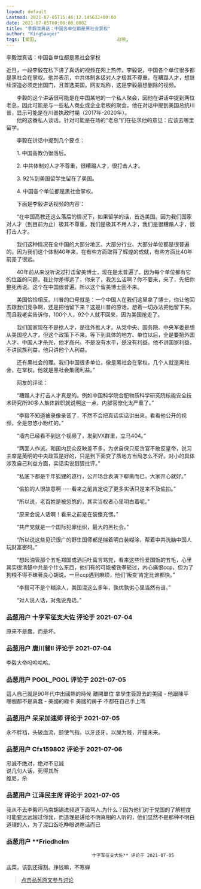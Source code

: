 ```yaml
---
layout: default
Lastmod: 2021-07-05T15:46:12.145632+00:00
date: 2021-07-05T00:00:00.000Z
title: "李毅泄真话：中国各单位都是黑社会掌权"
author: "KingSaager"
tags: [爱国,								战狼,								两面人,								这就是中国,								李毅]
---
```


李毅泄真话：中国各单位都是黑社会掌权  
  
近日，一段李毅在私下讲了真话的视频在网上热传。李毅说，中国各个单位很多都是黑社会在掌权。他并表示，中共体制各级对人才极其不尊重，在糟蹋人才，想继续深造必须走出国门，且首选美国。网友戏称，这是李毅最想删除的视频。  
  
　　李毅的这个讲话很可能是在中国某地的一个私人聚会，因他在讲话中提到两位老总，因此可能是与一些私人商业或企业老板的聚会。他在对话中提到美国总统川普，显示可能是在川普执政时期（2017年-2020年）。  
　　他的这番私人谈话，针对可能是在场的“老总”们在征求他的意见：应该去哪里留学。  
  
　　李毅在讲话中提到几个要点：  
  
　　1. 中国高教仍很落后。  
  
　　2. 中共体制对人才不尊重，很糟蹋人才，很打击人才。  
  
　　3. 92%到美国留学生留在了美国。  
  
　　4. 中国各个单位都是黑社会掌权。  
  
　　下面是李毅讲话视频的内容：  
  
　　“在中国高教还这么落后的情况下，如果留学的话，首选美国。因为我们国家对人才（到目前为止）极其不尊重，我们是极其不用人才，我们是很糟蹋人才，很打击人才。  
  
　　我们这种情况在全中国的大部分地区、大部分行业、大部分单位都是很普遍的。因为我们这个体制40年来，在有些方面取得了辉煌的成就，有些方面比40年前差了很远。  
  
　　40年前从来没听说过打击留美博士，现在是太普遍了。因为每个单位都有它的位置的问题，我比你差得远了，你来了，我怎么活啊？你不要来，来了，先把你整死再说。这个在中国很普遍。所以这个留美博士回不来。  
  
　　美国恰恰相反。川普的口号就是：一个中国人在我们这里拿了博士，你让他回去跟我们竞争啊，还是把他留下来？这是川普的原话，想着一切办法把他留下来。而且我老实告诉你，100个人，92个人就不回来，因为美国抢走了。  
  
　　我们国家现在不是抢人才，是往外推人才。从党中央、国务院、中央军委是想从美国挖人才，但这个政策下不来。等下到具体的地方、单位以后，全是要把外国人才、中国人才杀光，他才高兴。不是没有水平，是没有利益。他不讲国家利益，不讲民族利益，他只讲他个人利益。  
  
　　还有黑社会的理。我们中国很多单位，像是黑社会在掌权，几个人就是黑社会，在掌权。他就是黑社会集团利益。”  
  
  
　　网友的评论：  
  
　　“糟蹋人才打击人才真是的。例如中国科学院合肥物质科学研究院核能安全技术研究所90多人集体辞职就说明这一点，内部官僚化太严重了。”  
  
　　“李毅不知道被录像录音了，不然不会把真话实话讲出来。看看他公开的视频，全是忽悠小粉红的。”  
  
　　“墙内已经看不到这个视频了，发到VX群里，立马404。”  
  
　　“两面人作派。和国内民众反映差不多，为求自保只反贪官不敢反皇帝，说习主席是英明的中央政策是好的，只是到下面变了质地方当局怎么不好。对小的具体涉及自己利益方面，实话实说狠狠批评。”  
  
　　“私底下都是千年狐狸的道行，公开场合表演下聊斋而已，大家开心就好。”  
  
　　“偷拍的人很故意啊⋯⋯看来之前肯定说了更多实话只是来不及偷拍。”  
  
　　“所以说，老百姓是被忽悠的，其实当权者心里明白着呢。”  
  
　　“原来会说人话啊！看来之前是在装傻充愣。”  
  
　　“共产党就是一个国际犯罪组织，最大的黑社会。”  
  
　　“所以说这些见识很广的野生国师都是揣着明白装糊涂，帮着中共洗脑中国人玩财富密码。”  
  
　　“想起油管那个五毛郑国成酒后吐真言骂党，看来这些恰爱国饭的五毛，心里其实很清楚中共是个什么东西，他们有的可能被铁拳砸过，内心痛恨ccp，但为了狗粮不得不昧著良心胡说。一旦ccp遇到麻烦，他们‘叛变’肯定比谁都快。”  
  
　　“李毅可不是个糊涂人，美国混这么多年，孰优孰劣心里当然有谱。”  
  
　　“对人说人话，对鬼说鬼话。”

            
### 品葱用户 **十字军征支大佐** 评论于 2021-07-04
        
原来不是蠢，而是坏。
        


            
### 品葱用户 **唐川普II** 评论于 2021-07-04
        
李毅大帝吗哈哈哈。
        


            
### 品葱用户 **POOL_POOL** 评论于 2021-07-05
        
這人自己就是90年代中出國熱的時候 離開單位 拿學生簽證去的美國 - 他跟陳平 哪個都不是真蠢 - 美國的綠卡 美國的房子 不都在自己手上嗎
        


            
### 品葱用户 **呆呆加速师** 评论于 2021-07-05
        
永不胖裆，头破血流，颐使气指，以牙还牙。以屎为贱，开撞未来。
        


            
### 品葱用户 **Cfx159802** 评论于 2021-07-06
        
忠诚不绝对，绝对不忠诚  
说几句人话，死得其所  
维尼，杀
        


            
### 品葱用户 **江泽民主席** 评论于 2021-07-05
        
我从不去李毅司马南胡锡进频道下面骂人.为什么？因为他们对于党国的了解程度可能要远远超过你我，而道理是讲给不明真相的人听的，他们显然不是那种不明白道理的人，为了混口饭吃睁眼说瞎话而已
        


            
### 品葱用户 **Friedhelm				
									十字军征支大佐** 评论于 2021-07-05
        
韭菜，该割还得割。挣钱嘛，不寒蝉
        






> [点击品葱原文参与讨论](https://pincong.rocks/video/4705)

